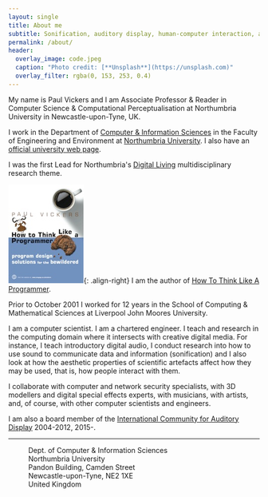```yaml
---
layout: single
title: About me
subtitle: Sonification, auditory display, human-computer interaction, aesthetics, multimedia programming, network security and visualization
permalink: /about/
header:
  overlay_image: code.jpeg
  caption: "Photo credit: [**Unsplash**](https://unsplash.com)"
  overlay_filter: rgba(0, 153, 253, 0.4)
---
```

My name is Paul Vickers and I am Associate Professor & Reader in Computer Science & 
Computational Perceptualisation at Northumbria University in Newcastle-upon-Tyne, UK.

I work in the Department of [Computer & Information Sciences](https://www.northumbria.ac.uk/about-us/academic-departments/computer-science-and-digital-technologies/) 
in the Faculty of Engineering and Environment at [Northumbria University](https://www.northumbria.ac.uk/). I also have an 
[official university web page](https://www.northumbria.ac.uk/about-us/our-staff/v/dr-paul-vickers/).

I was the first Lead for Northumbria's [Digital Living](https://www.northumbria.ac.uk/research/research-themes/theme-2/) multidisciplinary research theme.


[![image-right](/images/HTTLAP16Large.jpg)](http://www.howtothinklikeaprogrammer.com){: .align-right}
I am the author of [How To Think Like A Programmer](http://www.howtothinklikeaprogrammer.com).
 

Prior to October 2001 I worked for 12 years in the School of Computing & Mathematical Sciences at Liverpool John Moores University.

I am a computer scientist. I am a chartered engineer. I teach and research in the computing domain where it intersects with creative digital media. For instance, I teach introductory digital audio, I conduct research into how to use sound to communicate data and information (sonification) and I also look at how the aesthetic properties of scientific artefacts affect how they may be used, that is, how people interact with them. 

I collaborate with computer and network security specialists, with 3D modellers and digital special effects experts, with musicians, with artists, and, of course, with other computer scientists and engineers.

I am also a board member of the [International Community for Auditory Display](http://www.icad.org) 2004-2012, 2015-.

---
<dl>
<dd>Dept. of Computer & Information Sciences</dd>
<dd>Northumbria University</dd>
<dd>Pandon Building, Camden Street</dd>
<dd>Newcastle-upon-Tyne, NE2 1XE</dd>
<dd>United Kingdom</dd>
</dl>